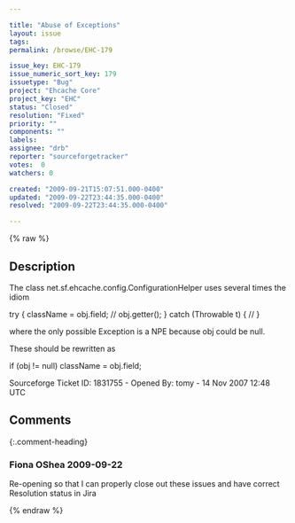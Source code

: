 ```yaml
---

title: "Abuse of Exceptions"
layout: issue
tags: 
permalink: /browse/EHC-179

issue_key: EHC-179
issue_numeric_sort_key: 179
issuetype: "Bug"
project: "Ehcache Core"
project_key: "EHC"
status: "Closed"
resolution: "Fixed"
priority: ""
components: ""
labels: 
assignee: "drb"
reporter: "sourceforgetracker"
votes:  0
watchers: 0

created: "2009-09-21T15:07:51.000-0400"
updated: "2009-09-22T23:44:35.000-0400"
resolved: "2009-09-22T23:44:35.000-0400"

---
```




{% raw %}



## Description

<div markdown="1" class="description">

The class net.sf.ehcache.config.ConfigurationHelper uses several times the idiom

try \{
  className = obj.field; // obj.getter();
\} catch (Throwable t) \{
  //
\} 

where the only possible Exception is a NPE because obj could be null.

These should be rewritten as

if (obj != null)
  className = obj.field;


Sourceforge Ticket ID: 1831755 - Opened By: tomy - 14 Nov 2007 12:48 UTC

</div>

## Comments


{:.comment-heading}
### **Fiona OShea** <span class="date">2009-09-22</span>

<div markdown="1" class="comment">

Re-opening so that I can properly close out these issues and have correct Resolution status in Jira

</div>



{% endraw %}
